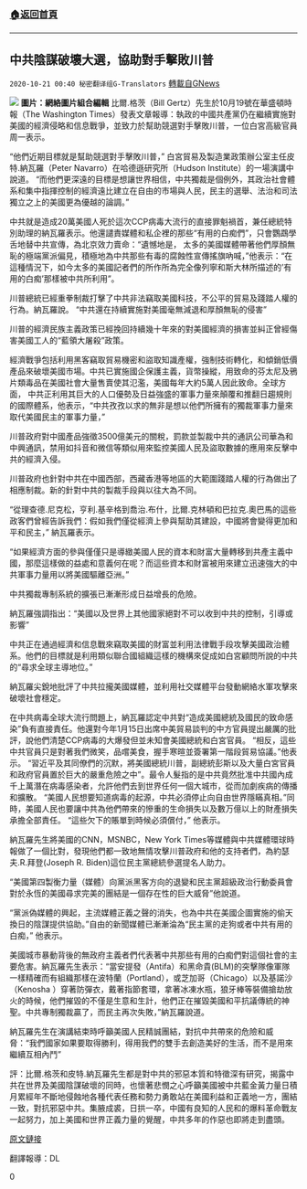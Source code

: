 ###  [:house:返回首頁](https://github.com/ourhimalayas/txt)
---

## 中共陰謀破壞大選，協助對手擊敗川普
`2020-10-21 00:40 秘密翻译组G-Translators` [轉載自GNews](https://gnews.org/zh-hant/437433/)

![]()![](https://gnews-media-offload.s3.amazonaws.com/wp-content/uploads/2020/10/21002036/1-168.png)
**圖片：網絡圖片組合編輯**
比爾.格茨（Bill Gertz）先生於10月19號在華盛頓時報（The Washington Times）發表文章報導：執政的中國共產黨仍在繼續實施對美國的經濟侵略和信息戰爭，並致力於幫助競選對手擊敗川普，一位白宮高級官員周一表示。

“他們近期目標就是幫助競選對手擊敗川普，” 白宮貿易及製造業政策辦公室主任皮特.納瓦羅（Peter Navarro）在哈德遜研究所（Hudson Institute）的一場演講中說道。 “而他們更深遠的目標是想讓世界相信，中共獨裁是個例外，其政治社會體系和集中指揮控制的經濟遠比建立在自由的市場與人民，民主的選舉、法治和司法獨立之上的美國更為優越的論調。”

中共就是造成20萬美國人死於這次CCP病毒大流行的直接罪魁禍首，兼任總統特別助理的納瓦羅表示。他還譴責媒體和私企裡的那些“有用的白痴們”，只會鸚鵡學舌地替中共宣傳，為北京效力賣命：“遺憾地是， 太多的美國媒體帶著他們厚顏無恥的極端黨派偏見，積極地為中共那些有毒的腐蝕性宣傳搖旗吶喊，”他表示：“在這種情況下，如今太多的美國記者們的所作所為完全像列寧和斯大林所描述的’有用的白痴’那樣被中共所利用”。

川普總統已經重拳制裁打擊了中共非法竊取美國科技，不公平的貿易及踐踏人權的行為。納瓦羅說。 “中共還在持續實施對美國毫無減退和厚顏無恥的侵害”

川普的經濟民族主義政策已經挽回持續幾十年來的對美國經濟的損害並糾正曾經傷害美國工人的“藍領大屠殺”政策。

經濟戰爭包括利用黑客竊取貿易機密和盜取知識產權，強制技術轉化，和傾銷低價產品來破壞美國市場。中共已實施國企保護主義，貨幣操縱，用致命的芬太尼及鴉片類毒品在美國社會大量售賣使其氾濫，美國每年大約5萬人因此致命。全球方面， 中共正利用其巨大的人口優勢及日益強盛的軍事力量來顛覆和推翻日趨規則的國際體系，他表示，“中共孜孜以求的無非是想以他們所擁有的獨裁軍事力量來取代美國民主的軍事力量，”

川普政府對中國產品強徵3500億美元的關稅，罰款並製裁中共的通訊公司華為和中興通訊，禁用如抖音和微信等類似用來監控美國人民及盜取數據的應用來反擊中共的經濟入侵。

川普政府也針對中共在中國西部，西藏香港等地區的大範圍踐踏人權的行為做出了相應制裁。新的針對中共的製裁手段與以往大為不同。

“從理查德.尼克松，亨利.基辛格到喬治.布什，比爾.克林頓和巴拉克.奧巴馬的這些政客們曾經告訴我們：假如我們僅從經濟上參與幫助其建設，中國將會變得更加和平和民主，” 納瓦羅表示。

“如果經濟方面的參與僅僅只是導緻美國人民的資本和財富大量轉移到共產主義中國，那麼這樣做的益處和意義何在呢？而這些資本和財富被用來建立迅速強大的中共軍事力量用以將美國驅離亞洲。”

中共獨裁專制系統的擴張已漸漸形成日益增長的危險。

納瓦羅強調指出：“美國以及世界上其他國家絕對不可以收到中共的控制，引導或影響”

中共正在通過經濟和信息戰來竊取美國的財富並利用法律戰手段攻擊美國政治體系。他們的目標就是利用類似聯合國組織這樣的機構來促成如白宮顧問所說的中共的“尋求全球主導地位。”

納瓦羅尖銳地批評了中共拉攏美國媒體，並利用社交媒體平台發動網絡水軍攻擊來破壞社會穩定。

在中共病毒全球大流行問題上，納瓦羅認定中共對“造成美國總統及國民的致命感染”負有直接責任。他還對今年1月15日出席中美貿易談判的中方官員提出嚴厲的批評，說他們清楚CCP病毒的大爆發但並未知會美國總統和白宮官員。 “相反，這些中共官員只是對著我們微笑，品嚐美食，握手寒暄並簽署第一階段貿易協議。”他表示。 “習近平及其同僚們的沉默，將美國總統川普，副總統彭斯以及大量白宮官員和政府官員置於巨大的嚴重危險之中”。最令人髮指的是中共竟然批准中共國內成千上萬潛在病毒感染者，允許他們去到世界任何一個大城市，從而加劇疾病的傳播和擴散。 “美國人民想要知道病毒的起源，中共必須停止向自由世界隱瞞真相。”同時，美國人民也要讓中共為他們帶來的慘重的生命損失以及數万億以上的財產損失承擔全部責任。 “這些欠下的賬單到時候必須償付，” 他表示。

納瓦羅先生將美國的CNN，MSNBC，New York Times等媒體與中共媒體環球時報做了一個比對，發現他們都一致地無情攻擊川普政府和他的支持者們，為約瑟夫.R.拜登(Joseph R. Biden)這位民主黨總統參選提名人助力。

“美國第四製衡力量（媒體）向黨派黑客方向的退變和民主黨超級政治行動委員會對於永恆的美國尋求完美的團結是一個存在性的巨大威脅”他說道。

“黨派偽媒體的興起，主流媒體正義之聲的消失，也為中共在美國企圖實施的偷天換日的陰謀提供協助。”自由的新聞媒體已漸漸淪為“民主黨的走狗或者中共有用的白痴，” 他表示。

美國城市暴動背後的無政府主義者們代表著中共那些有用的白痴們對這個社會的主要危害。納瓦羅先生表示：“當安提發（Antifa）和黑命貴(BLM)的突擊隊像軍隊一樣精確而有組織那樣在波特蘭（Portland），或芝加哥（Chicago）以及基諾沙（Kenosha ）穿著防彈衣，戴著指節套環，拿著冰凍水瓶，狼牙棒等裝備搶劫放火的時候，他們摧毀的不僅是生意和生計，他們正在摧毀美國和平抗議傳統的神聖。中共專制獨裁贏了，而民主再次失敗，”納瓦羅說道。

納瓦羅先生在演講結束時呼籲美國人民精誠團結，對抗中共帶來的危險和威脅：“我們國家如果要取得勝利，得用我們的雙手去創造美好的生活，而不是用來繼續互相內鬥”

評：比爾.格茨和皮特.納瓦羅先生都是對中共的邪惡本質和特徵深有研究，揭露中共在世界及美國陰謀破壞的同時，也懷著悲憫之心呼籲美國被中共藍金黃力量日積月累經年不斷地侵蝕地各種代表任務和勢力勇敢站在美國利益和正義地一方，團結一致，對抗邪惡中共。集腋成裘，日拱一卒，中國有良知的人民和的爆料革命戰友一起努力，加上美國和世界正義力量的覺醒，中共多年的作惡也即將走到盡頭。

[原文鏈接](https://www.washingtontimes.com/news/2020/oct/19/peter-navarro-china-working-defeat-trump/)

翻譯報導：DL

0
